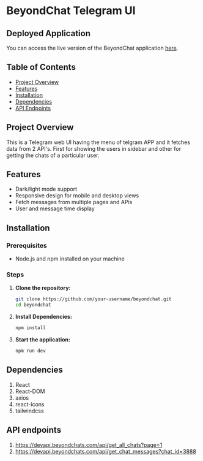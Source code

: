 # BeyondChat Telegram UI

## Deployed Application

You can access the live version of the BeyondChat application [here](https://rk-telegram.netlify.app/).

## Table of Contents

- [Project Overview](#project-overview)
- [Features](#features)
- [Installation](#installation)
- [Dependencies](#dependencies)
- [API Endpoints](#api-endpoints)

## Project Overview

This is a Telegram web UI having the menu of telgram APP and it fetches data from 2 API's. First for showing the users in sidebar and other for getting the chats of a particular user.

## Features

- Dark/light mode support
- Responsive design for mobile and desktop views
- Fetch messages from multiple pages and APis
- User and message time display

## Installation

### Prerequisites

- Node.js and npm installed on your machine

### Steps

1. **Clone the repository:**
   ```bash
   git clone https://github.com/your-username/beyondchat.git
   cd beyondchat
   ```
2. **Install Dependencies:**
   ```bash
   npm install
   ```
3. **Start the application:**
   ```bash
   npm run dev
   ```

## Dependencies

1. React
2. React-DOM
3. axios
4. react-icons
5. tailwindcss

## API endpoints

1. https://devapi.beyondchats.com/api/get_all_chats?page=1
2. https://devapi.beyondchats.com/api/get_chat_messages?chat_id=3888
